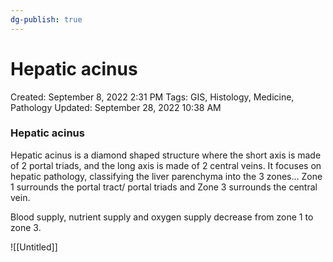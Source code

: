 ```yaml
---
dg-publish: true
---
```


# Hepatic acinus

Created: September 8, 2022 2:31 PM
Tags: GIS, Histology, Medicine, Pathology
Updated: September 28, 2022 10:38 AM

### Hepatic acinus

Hepatic acinus is a diamond shaped structure where the short axis is made of 2 portal triads, and the long axis is made of 2 central veins. It focuses on hepatic pathology, classifying the liver parenchyma into the 3 zones… Zone 1 surrounds the portal tract/ portal triads and Zone 3 surrounds the central vein.

Blood supply, nutrient supply and oxygen supply decrease from zone 1 to zone 3.

![[Untitled]]